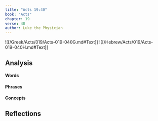 ```yaml
---
title: "Acts 19:40"
book: "Acts"
chapter: 19
verse: 40
author: Luke the Physician
---
```

![[/Greek/Acts/019/Acts-019-040G.md#Text]]
![[/Hebrew/Acts/019/Acts-019-040H.md#Text]]

## Analysis

#### Words

#### Phrases

#### Concepts

## Reflections
